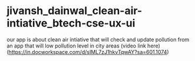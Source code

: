 # jivansh_dainwal_clean-air-intiative_btech-cse-ux-ui
our app is about clean air intiative that will check and update pollution from an app that will low pollution level in city areas 
(video link here)(https://in.docworkspace.com/d/sIML7zJ1hkvTqwAY?sa=601.1074)
